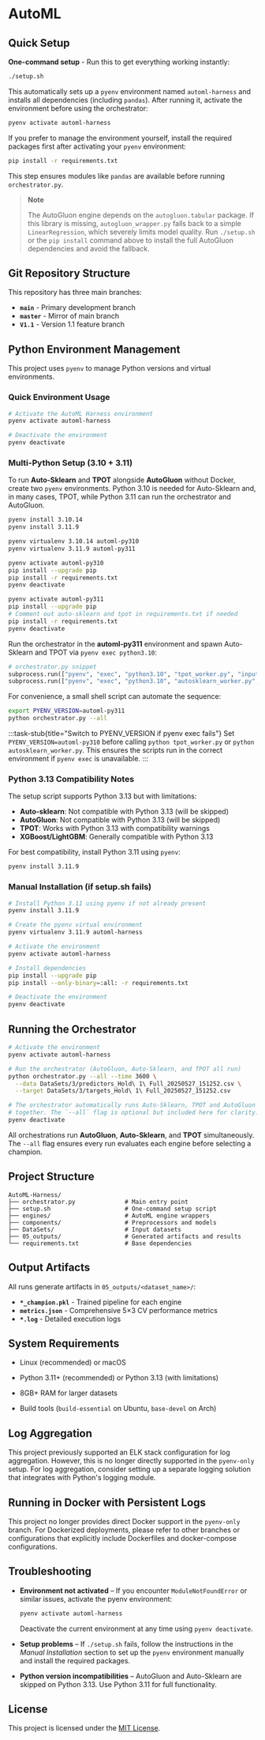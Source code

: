 # AutoML

## Quick Setup

**One-command setup** - Run this to get everything working instantly:

```bash
./setup.sh
```

This automatically sets up a `pyenv` environment named `automl-harness` and installs all dependencies (including `pandas`). After running it, activate the environment before using the orchestrator:

```bash
pyenv activate automl-harness
```

If you prefer to manage the environment yourself, install the required packages first after activating your `pyenv` environment:

```bash
pip install -r requirements.txt
```
This step ensures modules like `pandas` are available before running `orchestrator.py`.

> **Note**
> 
> The AutoGluon engine depends on the `autogluon.tabular` package. If this library is missing, `autogluon_wrapper.py` falls back to a simple `LinearRegression`, which severely limits model quality. Run `./setup.sh` or the `pip install` command above to install the full AutoGluon dependencies and avoid the fallback.

## Git Repository Structure

This repository has three main branches:
- **`main`** - Primary development branch
- **`master`** - Mirror of main branch  
- **`V1.1`** - Version 1.1 feature branch

## Python Environment Management

This project uses `pyenv` to manage Python versions and virtual environments.

### Quick Environment Usage

```bash
# Activate the AutoML Harness environment
pyenv activate automl-harness

# Deactivate the environment
pyenv deactivate
```

### Multi-Python Setup (3.10 + 3.11)

To run **Auto-Sklearn** and **TPOT** alongside **AutoGluon** without Docker,
create two `pyenv` environments. Python 3.10 is needed for Auto-Sklearn and,
in many cases, TPOT, while Python 3.11 can run the orchestrator and
AutoGluon.

```bash
pyenv install 3.10.14
pyenv install 3.11.9

pyenv virtualenv 3.10.14 automl-py310
pyenv virtualenv 3.11.9 automl-py311

pyenv activate automl-py310
pip install --upgrade pip
pip install -r requirements.txt
pyenv deactivate

pyenv activate automl-py311
pip install --upgrade pip
# Comment out auto-sklearn and tpot in requirements.txt if needed
pip install -r requirements.txt
pyenv deactivate
```

Run the orchestrator in the **automl-py311** environment and spawn
Auto-Sklearn and TPOT via `pyenv exec python3.10`:

```python
# orchestrator.py snippet
subprocess.run(["pyenv", "exec", "python3.10", "tpot_worker.py", "input.csv", "output.csv"])
subprocess.run(["pyenv", "exec", "python3.10", "autosklearn_worker.py", "input.csv", "output.csv"])
```

For convenience, a small shell script can automate the sequence:

```bash
export PYENV_VERSION=automl-py311
python orchestrator.py --all
```

:::task-stub{title="Switch to PYENV_VERSION if pyenv exec fails"}
Set `PYENV_VERSION=automl-py310` before calling `python tpot_worker.py` or
`python autosklearn_worker.py`. This ensures the scripts run in the correct
environment if `pyenv exec` is unavailable.
:::

### Python 3.13 Compatibility Notes

The setup script supports Python 3.13 but with limitations:
- **Auto-sklearn**: Not compatible with Python 3.13 (will be skipped)
- **AutoGluon**: Not compatible with Python 3.13 (will be skipped)  
- **TPOT**: Works with Python 3.13 with compatibility warnings
- **XGBoost/LightGBM**: Generally compatible with Python 3.13

For best compatibility, install Python 3.11 using `pyenv`:
```bash
pyenv install 3.11.9
```

### Manual Installation (if setup.sh fails)

```bash
# Install Python 3.11 using pyenv if not already present
pyenv install 3.11.9

# Create the pyenv virtual environment
pyenv virtualenv 3.11.9 automl-harness

# Activate the environment
pyenv activate automl-harness

# Install dependencies
pip install --upgrade pip
pip install --only-binary=:all: -r requirements.txt

# Deactivate the environment
pyenv deactivate
```

## Running the Orchestrator

```bash
# Activate the environment
pyenv activate automl-harness

# Run the orchestrator (AutoGluon, Auto-Sklearn, and TPOT all run)
python orchestrator.py --all --time 3600 \
  --data DataSets/3/predictors_Hold\ 1\ Full_20250527_151252.csv \
  --target DataSets/3/targets_Hold\ 1\ Full_20250527_151252.csv

# The orchestrator automatically runs Auto-Sklearn, TPOT and AutoGluon
# together. The `--all` flag is optional but included here for clarity.
pyenv deactivate
```

All orchestrations run **AutoGluon**, **Auto-Sklearn**, and **TPOT** simultaneously. The `--all` flag ensures every run evaluates each engine before selecting a champion.

## Project Structure

```
AutoML-Harness/
├── orchestrator.py              # Main entry point
├── setup.sh                     # One-command setup script
├── engines/                     # AutoML engine wrappers
├── components/                  # Preprocessors and models
├── DataSets/                    # Input datasets
├── 05_outputs/                  # Generated artifacts and results
└── requirements.txt             # Base dependencies
```

## Output Artifacts

All runs generate artifacts in `05_outputs/<dataset_name>/`:
- **`*_champion.pkl`** - Trained pipeline for each engine
- **`metrics.json`** - Comprehensive 5×3 CV performance metrics  
- **`*.log`** - Detailed execution logs

## System Requirements

- Linux (recommended) or macOS
- Python 3.11+ (recommended) or Python 3.13 (with limitations)
- 8GB+ RAM for larger datasets

- Build tools (`build-essential` on Ubuntu, `base-devel` on Arch) 
## Log Aggregation

This project previously supported an ELK stack configuration for log aggregation.
However, this is no longer directly supported in the `pyenv-only` setup. For log aggregation, consider setting up a separate logging solution that integrates with Python's logging module.

## Running in Docker with Persistent Logs

This project no longer provides direct Docker support in the `pyenv-only` branch. For Dockerized deployments, please refer to other branches or configurations that explicitly include Dockerfiles and docker-compose configurations.

## Troubleshooting

- **Environment not activated** – If you encounter `ModuleNotFoundError` or similar issues,
  activate the pyenv environment:

  ```bash
  pyenv activate automl-harness
  ```

  Deactivate the current environment at any time using `pyenv deactivate`.

- **Setup problems** – If `./setup.sh` fails, follow the instructions in the
  *Manual Installation* section to set up the `pyenv` environment manually and
  install the required packages.

- **Python version incompatibilities** – AutoGluon and Auto-Sklearn are skipped
  on Python 3.13. Use Python 3.11 for full functionality.

## License

This project is licensed under the [MIT License](LICENSE).

